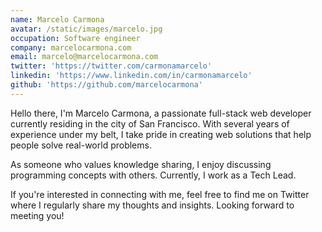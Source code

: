 ```yaml
---
name: Marcelo Carmona
avatar: /static/images/marcelo.jpg
occupation: Software engineer
company: marcelocarmona.com
email: marcelo@marcelocarmona.com
twitter: 'https://twitter.com/carmonamarcelo'
linkedin: 'https://www.linkedin.com/in/carmonamarcelo'
github: 'https://github.com/marcelocarmona'
---
```


Hello there, I'm Marcelo Carmona, a passionate full-stack web developer currently residing in the city of San Francisco. With several years of experience under my belt, I take pride in creating web solutions that help people solve real-world problems.

As someone who values knowledge sharing, I enjoy discussing programming concepts with others. Currently, I work as a Tech Lead.

If you're interested in connecting with me, feel free to find me on Twitter where I regularly share my thoughts and insights. Looking forward to meeting you!

